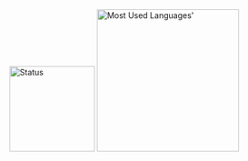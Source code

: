 <img height="150" src="https://github-readme-stats.vercel.app/api?username=trobukan&show_icons=true&layout=compact&title_color=f46344ff&text_color=f46344ff" alt="Status" />

<picture height="250">
  <source  height="250" media="(prefers-color-scheme: dark)" srcset="https://github-used-languages.vercel.app/trobukan?theme=dark">
  <img height="250" alt="Most Used Languages'" src="https://github-used-languages.vercel.app/trobukan">
</picture>
